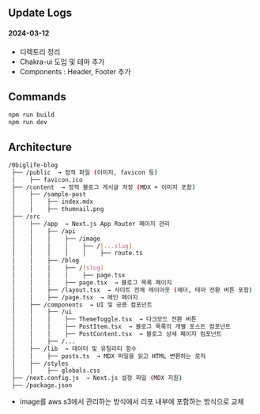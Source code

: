 ## Update Logs

#### 2024-03-12

- 디렉토리 정리
- Chakra-ui 도입 및 테마 추가
- Components : Header, Footer 추가

## Commands

```bash
npm run build
npm run dev
```

## Architecture

```bash
/0biglife-blog
 ├── /public  → 정적 파일 (이미지, favicon 등)
 │    ├── favicon.ico
 ├── /content  → 정적 블로그 게시글 저장 (MDX + 이미지 포함)
 │    ├── /sample-post
 │    │    ├── index.mdx
 │    │    ├── thumnail.png
 ├── /src
 │    ├── /app  → Next.js App Router 페이지 관리
 │    │    ├── /api
 │    │    │    ├── /image
 │    │    │    │    ├── /[...slug]
 │    │    │    │    │    ├── route.ts
 │    │    ├── /blog
 │    │    │    ├── /[slug]
 │    │    │    │    ├── page.tsx
 │    │    │    ├── page.tsx  → 블로그 목록 페이지
 │    │    ├── /layout.tsx  → 사이트 전체 레이아웃 (헤더, 테마 전환 버튼 포함)
 │    │    ├── /page.tsx  → 메인 페이지
 │    ├── /components  → UI 및 공용 컴포넌트
 │    │    ├── /ui
 │    │    │    ├── ThemeToggle.tsx  → 다크모드 전환 버튼
 │    │    │    ├── PostItem.tsx  → 블로그 목록의 개별 포스트 컴포넌트
 │    │    │    ├── PostContent.tsx  → 블로그 상세 페이지 컴포넌트
 │    │    ├── /...
 │    ├── /lib  → 데이터 및 유틸리티 함수
 │    │    ├── posts.ts  → MDX 파일을 읽고 HTML 변환하는 로직
 │    ├── /styles
 │    │    ├── globals.css
 ├── /next.config.js  → Next.js 설정 파일 (MDX 지원)
 ├── /package.json
```

- image를 aws s3에서 관리하는 방식에서 리포 내부에 포함하는 방식으로 교체
